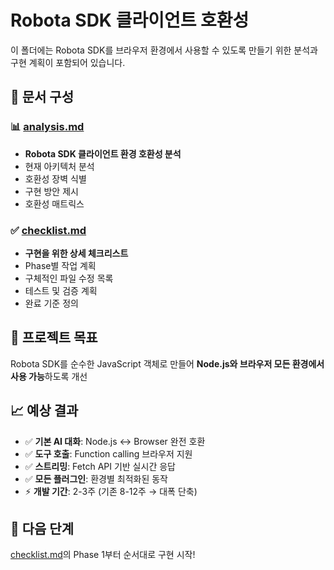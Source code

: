 # Robota SDK 클라이언트 호환성

이 폴더에는 Robota SDK를 브라우저 환경에서 사용할 수 있도록 만들기 위한 분석과 구현 계획이 포함되어 있습니다.

## 📁 문서 구성

### 📊 [analysis.md](./analysis.md)
- **Robota SDK 클라이언트 환경 호환성 분석**
- 현재 아키텍처 분석
- 호환성 장벽 식별
- 구현 방안 제시
- 호환성 매트릭스

### ✅ [checklist.md](./checklist.md)
- **구현을 위한 상세 체크리스트**
- Phase별 작업 계획
- 구체적인 파일 수정 목록
- 테스트 및 검증 계획
- 완료 기준 정의

## 🎯 프로젝트 목표

Robota SDK를 순수한 JavaScript 객체로 만들어 **Node.js와 브라우저 모든 환경에서 사용 가능**하도록 개선

## 📈 예상 결과

- ✅ **기본 AI 대화**: Node.js ↔ Browser 완전 호환
- ✅ **도구 호출**: Function calling 브라우저 지원
- ✅ **스트리밍**: Fetch API 기반 실시간 응답
- ✅ **모든 플러그인**: 환경별 최적화된 동작
- ⚡ **개발 기간**: 2-3주 (기존 8-12주 → 대폭 단축)

## 🚀 다음 단계

[checklist.md](./checklist.md)의 Phase 1부터 순서대로 구현 시작! 